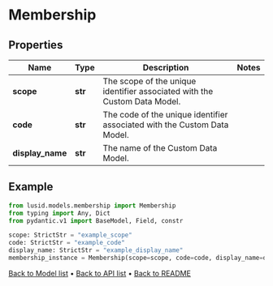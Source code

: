 # Membership

## Properties
Name | Type | Description | Notes
------------ | ------------- | ------------- | -------------
**scope** | **str** | The scope of the unique identifier associated with the Custom Data Model. | 
**code** | **str** | The code of the unique identifier associated with the Custom Data Model. | 
**display_name** | **str** | The name of the Custom Data Model. | 
## Example

```python
from lusid.models.membership import Membership
from typing import Any, Dict
from pydantic.v1 import BaseModel, Field, constr

scope: StrictStr = "example_scope"
code: StrictStr = "example_code"
display_name: StrictStr = "example_display_name"
membership_instance = Membership(scope=scope, code=code, display_name=display_name)

```

[Back to Model list](../README.md#documentation-for-models) &#8226; [Back to API list](../README.md#documentation-for-api-endpoints) &#8226; [Back to README](../README.md)

